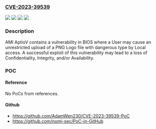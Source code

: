 ### [CVE-2023-39539](https://cve.mitre.org/cgi-bin/cvename.cgi?name=CVE-2023-39539)
![](https://img.shields.io/static/v1?label=Product&message=AptioV&color=blue)
![](https://img.shields.io/static/v1?label=Version&message=%3D%20*%20&color=brighgreen)
![](https://img.shields.io/static/v1?label=Vulnerability&message=CWE-20%20Improper%20Input%20Validation&color=brighgreen)
![](https://img.shields.io/static/v1?label=Vulnerability&message=CWE-434%20Unrestricted%20Upload%20of%20File%20with%20Dangerous%20Type&color=brighgreen)

### Description

AMI AptioV contains a vulnerability in BIOS where a User may cause an unrestricted upload of a PNG Logo file with dangerous type by Local access. A successful exploit of this vulnerability may lead to a loss of Confidentiality, Integrity, and/or Availability. 

### POC

#### Reference
No PoCs from references.

#### Github
- https://github.com/AdamWen230/CVE-2023-39539-PoC
- https://github.com/nomi-sec/PoC-in-GitHub

